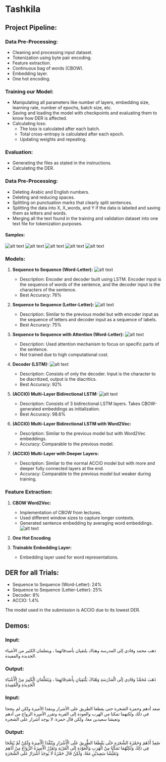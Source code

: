 # Tashkila

## Project Pipeline:

### Data Pre-Processing:
- Cleaning and processing input dataset.
- Tokenization using byte pair encoding.
- Feature extraction.
- Continuous bag of words (CBOW).
- Embedding layer.
- One hot encoding.

### Training our Model:
- Manipulating all parameters like number of layers, embedding size, learning rate, number of epochs, batch size, etc.
- Saving and loading the model with checkpoints and evaluating them to know how DER is affected.
- Calculating loss:
  - The loss is calculated after each batch.
  - Total cross-entropy is calculated after each epoch.
  - Updating weights and repeating.

### Evaluation:
- Generating the files as stated in the instructions.
- Calculating the DER.

### Data Pre-Processing:
- Deleting Arabic and English numbers.
- Deleting and reducing spaces.
- Splitting on punctuation marks that clearly split sentences.
- Splitting the data into X, X_words, and Y if the data is labeled and saving them as letters and words.
- Merging all the text found in the training and validation dataset into one text file for tokenization purposes.

#### Samples:
![alt text](images/image.png)
![alt text](images/image2.png)
![alt text](images/image3.png)
![alt text](images/image4.png)
![alt text](images/image5.png)

### Models:

1. **Sequence to Sequence (Word-Letter):**
![alt text](images/seq2seq.png)
   - Description: Encoder and decoder built using LSTM. Encoder input is the sequence of words of the sentence, and the decoder input is the characters of the sentence.
   - Best Accuracy: 76%

2. **Sequence to Sequence (Letter-Letter):**
![alt text](images/seq2seq2.png)
   - Description: Similar to the previous model but with encoder input as the sequence of letters and decoder input as a sequence of labels.
   - Best Accuracy: 75%

3. **Sequence to Sequence with Attention (Word-Letter):**
![alt text](images/attention.png)
   - Description: Used attention mechanism to focus on specific parts of the sentence.
   - Not trained due to high computational cost.

4. **Decoder (LSTM):**
![alt text](images/image-1.png)
   - Description: Consists of only the decoder. Input is the character to be diacritized, output is the diacritics.
   - Best Accuracy: 92%

5. **(ACCIO) Multi-Layer Bidirectional LSTM:**
![alt text](images/image-2.png)
   - Description: Consists of 3 bidirectional LSTM layers. Takes CBOW-generated embeddings as initialization.
   - Best Accuracy: 98.6%

6. **(ACCIO) Multi-Layer Bidirectional LSTM with Word2Vec:**
   - Description: Similar to the previous model but with Word2Vec embeddings.
   - Accuracy: Comparable to the previous model.

7. **(ACCIO) Multi-Layer with Deeper Layers:**
   - Description: Similar to the normal ACCIO model but with more and deeper fully connected layers at the end.
   - Accuracy: Comparable to the previous model but weaker during training.

### Feature Extraction:

1. **CBOW Word2Vec:**
   - Implementation of CBOW from lectures.
   - Used different window sizes to capture longer contexts.
   - Generated sentence embedding by averaging word embeddings.
![alt text](images/last.png)
2. **One Hot Encoding**

3. **Trainable Embedding Layer:**
   - Embedding layer used for word representations.

## DER for all Trials:

- Sequence to Sequence (Word-Letter): 24%
- Sequence to Sequence (Letter-Letter): 25%
- Decoder: 8%
- ACCIO: 1.4%

The model used in the submission is ACCIO due to its lowest DER.

## Demos:

### Input:
ذهب محمد وفادي إلى المدرسة وهناك يلتقيان بأصدقائهما ، ويتعلمان الكثير من الأشياء الجديدة والمفيدة.

### Output:
ذَهَبَ مُحَمَّدٌ وَفَادِي إلَى الْمَدْرَسَةِ وَهُنَاكَ يَلْتَقِيَانِ بِأَصْدِقَائِهِمَا ، وَيَتَعَلَّمَانِ الْكَثِيرَ مِنْ الْأَشْيَاءِ الْجَدِيدَةِ وَالْمُفِيدَةِ

### Input:
صعد أدهم وحمزة الشجرة حتى يقطعا الطريق على الأشرار وينقذا الأميرة ولكن لم ينجحا في ذلك ولكنهما تمكنا من الهرب والعودة إلى القرية وتقرر الأميرة الزواج من أدهم وتعيشا سعيدين معا، ولكن قال حمزة: لا يوجد أشرار على الشجرة

### Output:
صُعِدْ أَدْهَمَ وَحَمْزَةَ الشَّجَرَةِ حَتَّى يَقْطَعَا الطَّرِيقَ عَلَى الْأَشْرَارِ وَيُنْقِّذَا الْأَمِيرَةَ وَلَكِنْ لَمْ يُنَجِّحَا فِي ذَلِكَ وَلَكِنَّهُمَا تَمَكَّنَا مِنْ الْهَرَبِ وَالْعَوْدَةِ إِلَى الْقَرْيَةِ وَتَقَرَّرُ الْأَمِيرَةُ الزَّوَاجُ مِنْ أَدْهِمَ وَتَعَيُّشًا سَعِيدَيْنِ مَعًا، وَلَكِنْ قَالَ حَمْزَةُ لَا يُوجَدُ أَشْرَارٌ عَلَى الشَّجَرَةِ
